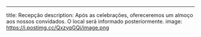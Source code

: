 ---
title: Recepção
description: Após as celebrações, ofereceremos um almoço aos nossos convidados. O local será informado posteriormente.
image: https://i.postimg.cc/QxzyqGQj/image.png
